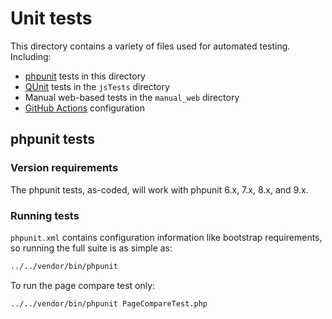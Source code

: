 # Unit tests

This directory contains a variety of files used for automated testing.
Including:
* [phpunit](https://phpunit.de/) tests in this directory
* [QUnit](https://qunitjs.com/) tests in the `jsTests` directory
* Manual web-based tests in the `manual_web` directory
* [GitHub Actions](https://github.com/features/actions) configuration

## phpunit tests

### Version requirements

The phpunit tests, as-coded, will work with phpunit 6.x, 7.x, 8.x, and 9.x.

### Running tests

`phpunit.xml` contains configuration information like bootstrap
requirements, so running the full suite is as simple as:
```bash
../../vendor/bin/phpunit
```

To run the page compare test only:
```bash
../../vendor/bin/phpunit PageCompareTest.php
```
